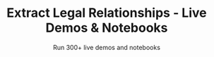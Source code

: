 ---
layout: demopagenew
title: Extract Legal Relationships - Live Demos & Notebooks
seotitle: 'Legal NLP: Extract Legal Relationships - John Snow Labs'
subtitle: Run 300+ live demos and notebooks
full_width: true
permalink: /legal_relation_extraction
key: demo
article_header:
  type: demo
license: false
mode: immersivebg
show_edit_on_github: false
show_date: false
data:
  sections:  
    - secheader: yes
      secheader:
        - subtitle: Extract Legal Relationships - Legal NLP Demos & Notebooks
          activemenu: legal_relation_extraction
      source: yes
      source: 
        - title: Extract Relations between Parties in agreements  
          id: extract_relations_between_parties_agreement  
          image: 
              src: /assets/images/Extract_Relations_between_Parties.svg
          image2: 
              src: /assets/images/Extract_Relations_between_Parties_f.svg
          excerpt: This model uses Deep Learning Name Entity Recognition and a Relation Extraction models to extract the document type (DOC), the Effective Date (EFFDATE), the PARTIES in an agreement and their ALIAS (separate and collectively).
          actions:
          - text: Live Demo
            type: normal
            url: https://demo.johnsnowlabs.com/legal/LEGALRE_PARTIES/
          - text: Colab
            type: blue_btn
            url:                 
---